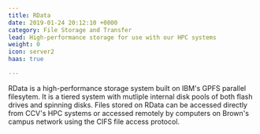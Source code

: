 ```yaml
---
title: RData
date: 2019-01-24 20:12:10 +0000
category: File Storage and Transfer
lead: High-performance storage for use with our HPC systems
weight: 0
icon: server2
haas: true

---
```

RData is a high-performance storage system built on IBM's GPFS parallel filesytem. It is a tiered system with mutliple internal disk pools of both flash drives and spinning disks. Files stored on RData can be accessed directly from CCV's HPC systems or accessed remotely by computers on Brown's campus network using the CIFS file access protocol.